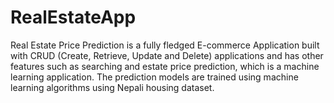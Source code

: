 # RealEstateApp

Real Estate Price Prediction is a fully fledged E-commerce Application built with CRUD
(Create, Retrieve, Update and Delete) applications and has other features such as searching
and estate price prediction, which is a machine learning application. The prediction models are
trained using machine learning algorithms using Nepali housing dataset.

